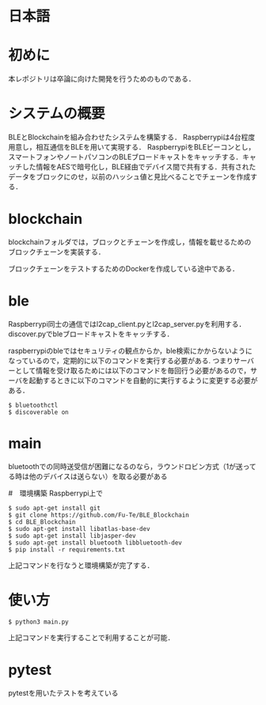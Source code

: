 # 日本語
# 初めに
本レポジトリは卒論に向けた開発を行うためのものである．

# システムの概要
BLEとBlockchainを組み合わせたシステムを構築する．
Raspberrypiは4台程度用意し，相互通信をBLEを用いて実現する．
RaspberrypiをBLEビーコンとし，スマートフォンやノートパソコンのBLEブロードキャストをキャッチする．キャッチした情報をAESで暗号化し，BLE経由でデバイス間で共有する．共有されたデータをブロックにのせ，以前のハッシュ値と見比べることでチェーンを作成する．

# blockchain
blockchainフォルダでは，ブロックとチェーンを作成し，情報を載せるためのブロックチェーンを実装する．

ブロックチェーンをテストするためのDockerを作成している途中である．


# ble

Raspberrypi同士の通信ではl2cap_client.pyとl2cap_server.pyを利用する．
discover.pyでbleブロードキャストをキャッチする．

raspberrypiのbleではセキュリティの観点からか，ble検索にかからないようになっているので，定期的に以下のコマンドを実行する必要がある.
つまりサーバーとして情報を受け取るためには以下のコマンドを毎回行う必要があるので，サーバを起動するときに以下のコマンドを自動的に実行するように変更する必要がある．
```
$ bluetoothctl
$ discoverable on
```

# main
bluetoothでの同時送受信が困難になるのなら，ラウンドロビン方式（1が送ってる時は他のデバイスは送らない）を取る必要がある


#　環境構築
Raspberrypi上で
```
$ sudo apt-get install git
$ git clone https://github.com/Fu-Te/BLE_Blockchain
$ cd BLE_Blockchain
$ sudo apt-get install libatlas-base-dev
$ sudo apt-get install libjasper-dev
$ sudo apt-get install bluetooth libbluetooth-dev
$ pip install -r requirements.txt
```
上記コマンドを行なうと環境構築が完了する．

# 使い方
```
$ python3 main.py
```
上記コマンドを実行することで利用することが可能．

# pytest
pytestを用いたテストを考えている